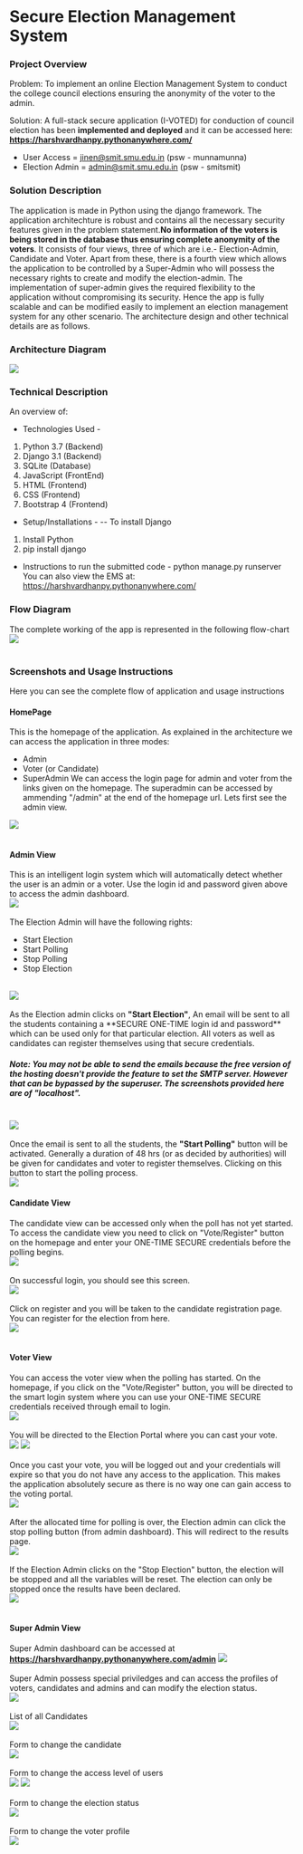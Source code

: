 # Secure Election Management System

### Project Overview

Problem: To implement an online Election Management System to conduct the college council elections ensuring the anonymity of the voter to the admin.

Solution: A full-stack secure application (I-VOTED) for conduction of council election has been **implemented and deployed** and it can be accessed here: **https://harshvardhanpy.pythonanywhere.com/**

 - User Access = jinen@smit.smu.edu.in (psw - munnamunna)
 - Election Admin = admin@smit.smu.edu.in (psw - smitsmit) 

### Solution Description

The application is made in Python using the django framework. The application architechture is robust and contains all the necessary security features given in the problem statement.**No information of the voters is being stored in the database thus ensuring complete anonymity of the voters**. It consists of four views, three of which are i.e.- Election-Admin, Candidate and Voter. Apart from these, there is a fourth view which allows the application to be controlled by a Super-Admin who will possess the necessary rights to create and modify the election-admin. The implementation of super-admin gives the required flexibility to the application without compromising its security. Hence the app is fully scalable and can be modified easily to implement an election management system for any other scenario. The architecture design and other technical details are as follows.

### Architecture Diagram

<img src="https://github.com/harshvardhan-anand/Adrishta-Hackathon-Template/blob/master/Application%20Code/DataFlow.png">

### Technical Description

An overview of:
* Technologies Used - 
 1. Python 3.7 (Backend)
 2. Django 3.1 (Backend)
 3. SQLite (Database)
 3. JavaScript (FrontEnd)
 4. HTML (Frontend)
 5. CSS (Frontend)
 6. Bootstrap 4 (Frontend)

* Setup/Installations - 
-- To install Django<br>
1. Install Python
2. pip install django

* Instructions to run the submitted code - python manage.py runserver
<br>You can also view the EMS at: https://harshvardhanpy.pythonanywhere.com/

### Flow Diagram
The complete working of the app is represented in the following flow-chart
<br>
<img src="https://github.com/harshvardhan-anand/EMS/blob/master/IVote/Screenshots/Flowchart.png">
<br><br>

### Screenshots and Usage Instructions
Here you can see the complete flow of application and usage instructions

#### HomePage
This is the homepage of the application. As explained in the architecture we can access the application in three modes:<br>
* Admin 
* Voter (or Candidate) 
* SuperAdmin
We can access the login page for admin and voter from the links given on the homepage. The superadmin can be accessed by ammending "/admin" at the end of the homepage url. Lets first see the admin view.
<img src="https://github.com/harshvardhan-anand/EMS/blob/master/IVote/Screenshots/Screenshot%20(1).png">
<br><br>

#### Admin View
This is an intelligent login system which will automatically detect whether the user is an admin or a voter. Use the login id and password given above to access the admin dashboard.
<br>
<img src='https://github.com/harshvardhan-anand/EMS/blob/master/IVote/Screenshots/Screenshot%20(22).png'>
<br><br>
The Election Admin will have the following rights:<br>
* Start Election
* Start Polling
* Stop Polling
* Stop Election
<br>
<img src='https://github.com/harshvardhan-anand/EMS/blob/master/IVote/Screenshots/Screenshot%20(2).png'>
<br><br>
As the Election admin clicks on <b>"Start Election"</b>, An email will be sent to all the students containing a **SECURE ONE-TIME login id and password** which can be used only for that particular election. All voters as well as candidates can register themselves using that secure credentials.

##### Note: You may not be able to send the emails because the free version of the hosting doesn't provide the feature to set the SMTP server. However that can be bypassed by the superuser. The screenshots provided here are of "localhost". 
<br>
<img src="https://github.com/harshvardhan-anand/EMS/blob/master/IVote/Screenshots/Screenshot%20(3).png">
<br><br>
Once the email is sent to all the students, the <b>"Start Polling"</b> button will be activated. Generally a duration of 48 hrs (or as decided by authorities) will be given for candidates and voter to register themselves. Clicking on this button to start the polling process. 
<br>
<img src="https://github.com/harshvardhan-anand/EMS/blob/master/IVote/Screenshots/Screenshot%20(4).png"
<br><br>

#### Candidate View
The candidate view can be accessed only when the poll has not yet started. To access the candidate view you need to click on "Vote/Register" button on the homepage and enter your ONE-TIME SECURE credentials before the polling begins. 
<br>
<img src="https://github.com/harshvardhan-anand/EMS/blob/master/IVote/Screenshots/Screenshot%20(5).png">
<br><br>
On successful login, you should see this screen.
<br>
<img src="https://github.com/harshvardhan-anand/EMS/blob/master/IVote/Screenshots/Screenshot%20(23).png">
<br><br>
Click on register and you will be taken to the candidate registration page. You can register for the election from here.
<br>
<img src="https://github.com/harshvardhan-anand/EMS/blob/master/IVote/Screenshots/Screenshot%20(24).png">
<br><br>


#### Voter View
You can access the voter view when the polling has started.
On the homepage, if you click on the "Vote/Register" button, you will be directed to the smart login system where you can use your ONE-TIME SECURE credentials received through email to login.
<br>
<img src="https://github.com/harshvardhan-anand/EMS/blob/master/IVote/Screenshots/Screenshot%20(6).png">
<br><br>
You will be directed to the Election Portal where you can cast your vote.
<br>
<img src="https://github.com/harshvardhan-anand/EMS/blob/master/IVote/Screenshots/Screenshot%20(7).png">
<img src="https://github.com/harshvardhan-anand/EMS/blob/master/IVote/Screenshots/Screenshot%20(8).png">
<br><br>
Once you cast your vote, you will be logged out and your credentials will expire so that you do not have any access to the application. This makes the application absolutely secure as there is no way one can gain access to the voting portal.
<br>
<img src="https://github.com/harshvardhan-anand/EMS/blob/master/IVote/Screenshots/Screenshot%20(9).png">
<br><br>
After the allocated time for polling is over, the Election admin can click the stop polling button (from admin dashboard). This will redirect to the results page.
<br>
<img src="https://github.com/harshvardhan-anand/EMS/blob/master/IVote/Screenshots/Screenshot%20(11).png">
<br><br>
If the Election Admin clicks on the "Stop Election" button, the election will be stopped and all the variables will be reset. The election can only be stopped once the results have been declared.
<br>
<img src="https://github.com/harshvardhan-anand/EMS/blob/master/IVote/Screenshots/Screenshot%20(12).png">
<br><br>



#### Super Admin View
Super Admin dashboard can be accessed at **https://harshvardhanpy.pythonanywhere.com/admin**
<img src="https://github.com/harshvardhan-anand/EMS/blob/master/IVote/Screenshots/Screenshot%20(13).png">
<br><br>
Super Admin possess special priviledges and can access the profiles of voters, candidates and admins and can modify the election status.
<br>
<img src="https://github.com/harshvardhan-anand/EMS/blob/master/IVote/Screenshots/Screenshot%20(15).png">
<br><br>
List of all Candidates
<br>
<img src="https://github.com/harshvardhan-anand/EMS/blob/master/IVote/Screenshots/Screenshot%20(16).png">
<br><br>
Form to change the candidate
<br>
<img src="https://github.com/harshvardhan-anand/EMS/blob/master/IVote/Screenshots/Screenshot%20(17).png">
<br><br>
Form to change the access level of users
<br>
<img src="https://github.com/harshvardhan-anand/EMS/blob/master/IVote/Screenshots/Screenshot%20(18).png">
<img src="https://github.com/harshvardhan-anand/EMS/blob/master/IVote/Screenshots/Screenshot%20(19).png">
<br><br>
Form to change the election status
<br>
<img src="https://github.com/harshvardhan-anand/EMS/blob/master/IVote/Screenshots/Screenshot%20(20).png">
<br><br>
Form to change the voter profile
<br>
<img src="https://github.com/harshvardhan-anand/EMS/blob/master/IVote/Screenshots/Screenshot%20(21).png">
<br><br>
